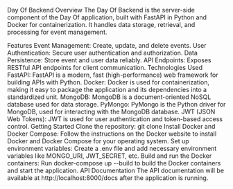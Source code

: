 Day Of Backend
Overview
The Day Of Backend is the server-side component of the Day Of application, built with FastAPI in Python and Docker for containerization. It handles data storage, retrieval, and processing for event management.

Features
Event Management: Create, update, and delete events.
User Authentication: Secure user authentication and authorization.
Data Persistence: Store event and user data reliably.
API Endpoints: Exposes RESTful API endpoints for client communication.
Technologies Used
FastAPI: FastAPI is a modern, fast (high-performance) web framework for building APIs with Python.
Docker: Docker is used for containerization, making it easy to package the application and its dependencies into a standardized unit.
MongoDB: MongoDB is a document-oriented NoSQL database used for data storage.
PyMongo: PyMongo is the Python driver for MongoDB, used for interacting with the MongoDB database.
JWT (JSON Web Tokens): JWT is used for user authentication and token-based access control.
Getting Started
Clone the repository: git clone <repository-url>
Install Docker and Docker Compose: Follow the instructions on the Docker website to install Docker and Docker Compose for your operating system.
Set up environment variables: Create a .env file and add necessary environment variables like MONGO_URI, JWT_SECRET, etc.
Build and run the Docker containers: Run docker-compose up --build to build the Docker containers and start the application.
API Documentation
The API documentation will be available at http://localhost:8000/docs after the application is running.
